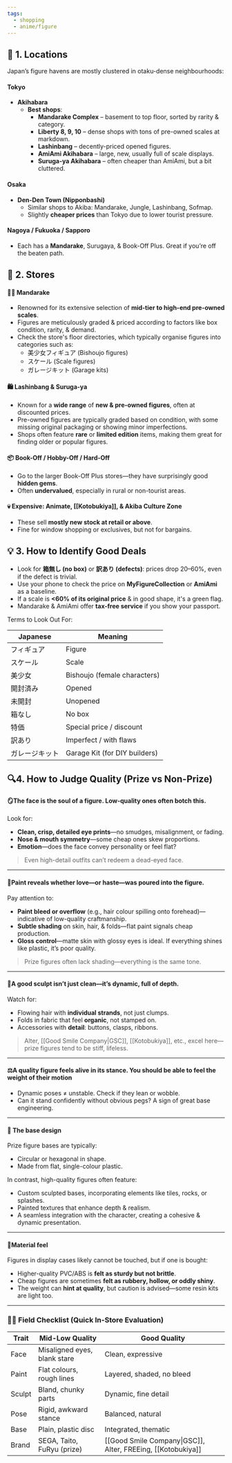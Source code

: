 ```yaml
---
tags:
  - shopping
  - anime/figure
---
```

## 📍 1. Locations

Japan’s figure havens are mostly clustered in otaku-dense neighbourhoods:
#### Tokyo

- **Akihabara**
    - **Best shops**:
        - **Mandarake Complex** – basement to top floor, sorted by rarity & category.
        - **Liberty 8, 9, 10** – dense shops with tons of pre-owned scales at markdown.
        - **Lashinbang** – decently-priced opened figures.
        - **AmiAmi Akihabara** – large, new, usually full of scale displays.
        - **Suruga-ya Akihabara** – often cheaper than AmiAmi, but a bit cluttered.

#### Osaka

- **Den-Den Town (Nipponbashi)**
    - Similar shops to Akiba: Mandarake, Jungle, Lashinbang, Sofmap.
    - Slightly **cheaper prices** than Tokyo due to lower tourist pressure.

#### Nagoya / Fukuoka / Sapporo

- Each has a **Mandarake**, Surugaya, & Book-Off Plus. Great if you’re off the beaten path.

## 🎯 2. Stores

#### 🧙‍♂️ Mandarake

- Renowned for its extensive selection of **mid-tier to high-end pre-owned scales**.
- Figures are meticulously graded & priced according to factors like box condition, rarity, & demand.
- Check the store's floor directories, which typically organise figures into categories such as:
    - 美少女フィギュア (Bishoujo figures)
    - スケール (Scale figures)
    - ガレージキット (Garage kits)

#### 🛍 Lashinbang & Suruga-ya

- Known for a **wide range** of **new & pre-owned figures**, often at discounted prices.
- Pre-owned figures are typically graded based on condition, with some missing original packaging or showing minor imperfections.
- Shops often feature **rare** or **limited edition** items, making them great for finding older or popular figures.

#### 📦 Book-Off / Hobby-Off / Hard-Off

- Go to the larger Book-Off Plus stores—they have surprisingly good **hidden gems**.
- Often **undervalued**, especially in rural or non-tourist areas.

#### 💀 Expensive: Animate, [[Kotobukiya]], & Akiba Culture Zone

- These sell **mostly new stock at retail or above**.
- Fine for window shopping or exclusives, but not for bargains.

## 💡 3. How to Identify Good Deals

- Look for **箱無し (no box)** or **訳あり (defects)**: prices drop 20–60%, even if the defect is trivial.
- Use your phone to check the price on **MyFigureCollection** or **AmiAmi** as a baseline.
- If a scale is **<60% of its original price** & in good shape, it's a green flag.
- Mandarake & AmiAmi offer **tax-free service** if you show your passport.

Terms to Look Out For:

|Japanese|Meaning|
|---|---|
|フィギュア|Figure|
|スケール|Scale|
|美少女|Bishoujo (female characters)|
|開封済み|Opened|
|未開封|Unopened|
|箱なし|No box|
|特価|Special price / discount|
|訳あり|Imperfect / with flaws|
|ガレージキット|Garage Kit (for DIY builders)|

## 🔍4. How to Judge Quality (Prize vs Non-Prize)

#### 🪞The **face** is the soul of a figure. Low-quality ones often botch this.

Look for:

- **Clean, crisp, detailed eye prints**—no smudges, misalignment, or fading.
- **Nose & mouth symmetry**—some cheap ones skew proportions.
- **Emotion**—does the face convey personality or feel flat?

>Even high-detail outfits can’t redeem a dead-eyed face.

---
#### 🎨**Paint** reveals whether love—or haste—was poured into the figure.

Pay attention to:

- **Paint bleed or overflow** (e.g., hair colour spilling onto forehead)—indicative of low-quality craftmanship.
- **Subtle shading** on skin, hair, & folds—flat paint signals cheap production.
- **Gloss control**—matte skin with glossy eyes is ideal. If everything shines like plastic, it’s poor quality.

>Prize figures often lack shading—everything is the same tone.

---
#### 🗿A good sculpt isn’t just clean—it’s **dynamic, full of depth**.

Watch for:

- Flowing hair with **individual strands**, not just clumps.
- Folds in fabric that feel **organic**, not stamped on.
- Accessories with **detail**: buttons, clasps, ribbons.

> Alter, [[Good Smile Company|GSC]], [[Kotobukiya]], etc., excel here—prize figures tend to be stiff, lifeless.

---
#### ⚖️A quality figure feels **alive** in its stance. You should be able to feel the weight of their motion

- Dynamic poses ≠ unstable. Check if they lean or wobble.
- Can it stand confidently without obvious pegs? A sign of great base engineering.

---
#### 🧱 The **base design**

Prize figure bases are typically:

- Circular or hexagonal in shape.
- Made from flat, single-colour plastic.

In contrast, high-quality figures often feature:

- Custom sculpted bases, incorporating elements like tiles, rocks, or splashes.
- Painted textures that enhance depth & realism.
- A seamless integration with the character, creating a cohesive & dynamic presentation.

---
#### 🧠**Material** feel

Figures in display cases likely cannot be touched, but if one is bought:

- Higher-quality PVC/ABS is **felt as sturdy but not brittle**.
- Cheap figures are sometimes **felt as rubbery, hollow, or oddly shiny**.
- The weight can **hint at quality**, but caution is advised—some resin kits are light too.

---
### 🧙‍♂️ Field Checklist (Quick In-Store Evaluation)

| Trait  | Mid-Low Quality              | Good Quality                                                |
| ------ | ---------------------------- | ----------------------------------------------------------- |
| Face   | Misaligned eyes, blank stare | Clean, expressive                                           |
| Paint  | Flat colours, rough lines    | Layered, shaded, no bleed                                   |
| Sculpt | Bland, chunky parts          | Dynamic, fine detail                                        |
| Pose   | Rigid, awkward stance        | Balanced, natural                                           |
| Base   | Plain, plastic disc          | Integrated, thematic                                        |
| Brand  | SEGA, Taito, FuRyu (prize)   | [[Good Smile Company\|GSC]], Alter, FREEing, [[Kotobukiya]] |
